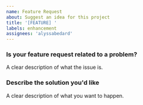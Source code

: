 ```yaml
---
name: Feature Request
about: Suggest an idea for this project
title: '[FEATURE] '
labels: enhancement
assignees: 'alyssabedard'
---
```


### Is your feature request related to a problem? 
A clear description of what the issue is.

### Describe the solution you'd like
A clear description of what you want to happen.

